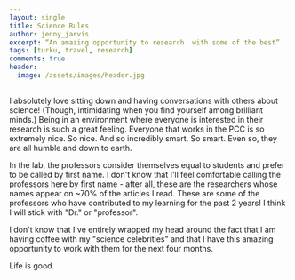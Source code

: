 ```yaml
---
layout: single
title: Science Rules
author: jenny_jarvis
excerpt: “An amazing opportunity to research  with some of the best”
tags: [turku, travel, research]
comments: true
header:
  image: /assets/images/header.jpg
---
```

I absolutely love sitting down and having conversations with others about science! (Though, intimidating when you find yourself among brilliant minds.) Being in an environment where everyone is interested in their research is such a great feeling. Everyone that works in the PCC is so extremely nice. So nice. And so incredibly smart. So smart. Even so, they are all humble and down to earth.

In the lab, the professors consider themselves equal to students and prefer to be called by first name. I don't know that I'll feel comfortable calling the professors here by first name - after all, these are the researchers whose names appear on ~70% of the articles I read. These are some of the professors who have contributed to my learning for the past 2 years! I think I will stick with "Dr." or "professor".

I don't know that I've entirely wrapped my head around the fact that I am having coffee with my "science celebrities" and that I have this amazing opportunity to work with them for the next four months.

Life is good.
